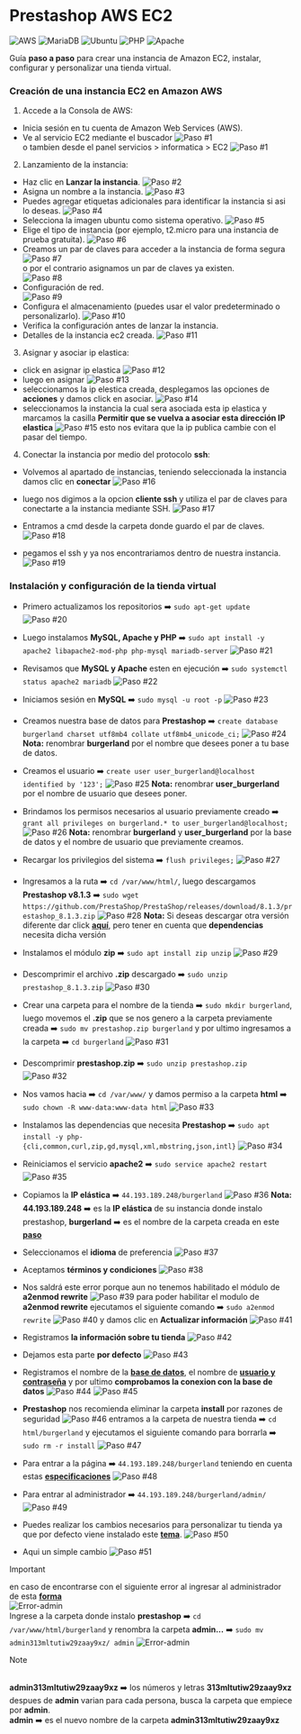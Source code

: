# Prestashop AWS EC2
![AWS](https://img.shields.io/badge/AWS-%23FF9900.svg?style=for-the-badge&logo=amazon-aws&logoColor=white)
![MariaDB](https://img.shields.io/badge/MariaDB-003545?style=for-the-badge&logo=mariadb&logoColor=white)
![Ubuntu](https://img.shields.io/badge/Ubuntu-E95420?style=for-the-badge&logo=ubuntu&logoColor=white)
![PHP](https://img.shields.io/badge/php-%23777BB4.svg?style=for-the-badge&logo=php&logoColor=white)
![Apache](https://img.shields.io/badge/apache-%23D42029.svg?style=for-the-badge&logo=apache&logoColor=white)


Guía **paso a paso** para crear una instancia de Amazon EC2, instalar, configurar y personalizar una tienda virtual.

### Creación de una instancia EC2 en Amazon AWS

1. Accede a la Consola de AWS:
- Inicia sesión en tu cuenta de Amazon Web Services (AWS).
- Ve al servicio EC2 mediante el buscador
![Paso #1](img/paso1v1.jpeg)
<br>o tambien desde el panel servicios > informatica > EC2
![Paso #1](img/paso1v2.jpeg)

2. Lanzamiento de la instancia:
- Haz clic en **Lanzar la instancia**.
![Paso #2](img/paso2.jpeg)
- Asigna un nombre a la instancia.
![Paso #3](img/paso3.jpeg)
- Puedes agregar etiquetas adicionales para identificar la instancia si asi lo deseas.
![Paso #4](img/paso4.jpeg)
- Selecciona la imagen ubuntu como sistema operativo.
![Paso #5](img/paso5.jpeg)
- Elige el tipo de instancia (por ejemplo, t2.micro para una instancia de prueba gratuita).
![Paso #6](img/paso6.jpeg)
- Creamos un par de claves para acceder a la instancia de forma segura
![Paso #7](img/paso7.jpeg)
<br>o por el contrario asignamos un par de claves ya existen.<br>
![Paso #8](img/paso8.jpeg)
- Configuración de red.<br>
![Paso #9](img/paso9.jpeg)
- Configura el almacenamiento (puedes usar el valor predeterminado o personalizarlo).
![Paso #10](img/paso10.jpeg)
- Verifica la configuración antes de lanzar la instancia.
- Detalles de la instancia ec2 creada.
![Paso #11](img/paso11.jpeg)

3. Asignar y asociar ip elastica:
- click en asignar ip elastica
![Paso #12](img/paso12.jpeg)
- luego en asignar
![Paso #13](img/paso13.jpeg)
- seleccionamos la ip elestica creada, desplegamos las opciones de **acciones** y damos click en asociar.
![Paso #14](img/paso14.jpeg)
- seleccionamos la instancia la cual sera asociada esta ip elastica y marcamos la casilla **Permitir que se vuelva a asociar esta dirección IP elastica**
![Paso #15](img/paso15.jpeg)
esto nos evitara que la ip publica cambie con el pasar del tiempo.

4. Conectar la instancia por medio del protocolo **ssh**:
    
- Volvemos al apartado de instancias, teniendo seleccionada la instancia damos clic en **conectar**
![Paso #16](img/paso16.jpeg)

- luego nos digimos a la opcion **cliente ssh** y utiliza el par de claves para conectarte a la instancia mediante SSH.
![Paso #17](img/paso17.jpeg)

- Entramos a cmd desde la carpeta donde guardo el par de claves.
![Paso #18](img/paso18.png)
    
- pegamos el ssh y ya nos encontrariamos dentro de nuestra instancia.
![Paso #19](img/paso19.png)

### Instalación y configuración de la tienda virtual

- Primero actualizamos los repositorios
➡️ ```sudo apt-get update```
![Paso #20](img/paso20.png)

- Luego instalamos **MySQL, Apache y PHP**
➡️ ```sudo apt install -y apache2 libapache2-mod-php php-mysql mariadb-server```
![Paso #21](img/paso21.png)

- Revisamos que **MySQL y Apache** esten en ejecución
➡️ ```sudo systemctl status apache2 mariadb```
![Paso #22](img/paso22.png)

- Iniciamos sesión en **MySQL** ➡️ ```sudo mysql -u root -p```
![Paso #23](img/paso23.png)

- <a id="bd"></a>Creamos nuestra base de datos para **Prestashop** ➡️ ```create database burgerland charset utf8mb4 collate utf8mb4_unicode_ci;```
![Paso #24](img/paso24.png)
**Nota:** renombrar **burgerland** por el nombre que desees poner a tu base de datos.

- <a id="user"></a>Creamos el usuario ➡️ ```create user user_burgerland@localhost identified by '123';```
![Paso #25](img/paso25.png)
**Nota:** renombrar **user_burgerland** por el nombre de usuario que desees poner.

- Brindamos los permisos necesarios al usuario previamente creado ➡️ ```grant all privileges on burgerland.* to user_burgerland@localhost;```
![Paso #26](img/paso26.png)
**Nota:** renombrar **burgerland** y **user_burgerland** por la base de datos y el nombre de usuario que previamente creamos.

- Recargar los privilegios del sistema ➡️ ```flush privileges;```
![Paso #27](img/paso27.png)

- Ingresamos a la ruta ➡️ ```cd /var/www/html/```, luego descargamos **Prestashop v8.1.3** ➡️ ```sudo wget https://github.com/PrestaShop/PrestaShop/releases/download/8.1.3/prestashop_8.1.3.zip```
![Paso #28](img/paso28.png)
**Nota:** Si deseas descargar otra versión diferente dar click **[aquí](https://github.com/PrestaShop/PrestaShop/releases)**, pero tener en cuenta que **dependencias** necesita dicha versión

- Instalamos el módulo **zip** ➡️ ```sudo apt install zip unzip```
![Paso #29](img/paso29.png)

- Descomprimir el archivo **.zip** descargado ➡️ ```sudo unzip prestashop_8.1.3.zip```
![Paso #30](img/paso30.png)

- <a id="carpeta"></a>Crear una carpeta para el nombre de la tienda ➡️ ```sudo mkdir burgerland```, luego movemos el **.zip** que se nos genero a la carpeta previamente creada ➡️ ```sudo mv prestashop.zip burgerland``` y por ultimo ingresamos a la carpeta ➡️ ```cd burgerland```
<a name="carpeta">![Paso #31](img/paso31.png)</a>

- Descomprimir **prestashop.zip** ➡️ ```sudo unzip prestashop.zip```
![Paso #32](img/paso32.png)

- Nos vamos hacia ➡️ ```cd /var/www/``` y damos permiso a la carpeta **html** ➡️ ```sudo chown -R www-data:www-data html```
![Paso #33](img/paso33-dar%20permisos.png)

- Instalamos las dependencias que necesita **Prestashop** ➡️ ```sudo apt install -y php-{cli,common,curl,zip,gd,mysql,xml,mbstring,json,intl}```
![Paso #34](img/paso34.png)

- Reiniciamos el servicio **apache2** ➡️ ```sudo service apache2 restart```
![Paso #35](img/paso35-reiniciamos%20los%20servicios%20despues%20de%20instalar%20todo.png)

- <a id="web"></a>Copiamos la **IP elástica** ➡️ ```44.193.189.248/burgerland```
![Paso #36](img/paso36.png)
**Nota:** **44.193.189.248** ➡️ es la **IP elástica** de su instancia donde instalo prestashop, **burgerland** ➡️ es el nombre de la carpeta creada en este **[paso](#carpeta)**

- Seleccionamos el **idioma** de preferencia
![Paso #37](img/paso37.png)

- Aceptamos **términos y condiciones**
![Paso #38](img/paso38.png)

- Nos saldrá este error porque aun no tenemos habilitado el módulo de **a2enmod rewrite**
![Paso #39](img/paso39.png)
para poder habilitar el modulo de **a2enmod rewrite** ejecutamos el siguiente comando ➡️ ```sudo a2enmod rewrite```
![Paso #40](img/paso40-activar%20modulo,%20reiniciar%20servicio.png)
y damos clic en **Actualizar información**
![Paso #41](img/paso41.png)

- Registramos **la información sobre tu tienda**
![Paso #42](img/paso42.png)

- Dejamos esta parte **por defecto**
![Paso #43](img/paso43.png)

- Registramos el nombre de la **[base de datos](#bd)**, el nombre de **[usuario y contraseña](#user)** y por ultimo **comprobamos la conexion con la base de datos**
![Paso #44](img/paso44.png)
![Paso #45](img/paso45.png)
- **Prestashop** nos recomienda eliminar la carpeta **install** por razones de seguridad
![Paso #46](img/paso46.png)
entramos a la carpeta de nuestra tienda ➡️ ```cd html/burgerland``` y ejecutamos el siguiente comando para borrarla ➡️ ```sudo rm -r install```
![Paso #47](img/paso47.png)

- <a id="por_defecto"></a>Para entrar a la página ➡️ ```44.193.189.248/burgerland``` teniendo en cuenta estas **[especificaciones](#web)**
![Paso #48](img/paso48.png)

- <a id="admin"></a>Para entrar al administrador ➡️ ```44.193.189.248/burgerland/admin/```
![Paso #49](img/paso49.png)

- Puedes realizar los cambios necesarios para personalizar tu tienda ya que por defecto viene instalado este **[tema](#por_defecto)**.
![Paso #50](img/paso50.png)

- Aqui un simple cambio
![Paso #51](img/paso51.png)

> [!IMPORTANT]
> en caso de encontrarse con el siguiente error al ingresar al administrador de esta **[forma](#admin)**<br>
![Error-admin](img/error-admin.jpeg)<br>
Ingrese a la carpeta donde instalo **prestashop** ➡️ ```cd /var/www/html/burgerland``` y renombra la carpeta **admin...** ➡️ ```sudo mv admin313mltutiw29zaay9xz/ admin```
![Error-admin](img/importante.png)

> [!NOTE]
> <br>**admin313mltutiw29zaay9xz** ➡️ los números y letras **313mltutiw29zaay9xz** despues de **admin** varian para cada persona, busca la carpeta que empiece por **admin**.<br>
**admin** ➡️ es el nuevo nombre de la carpeta **admin313mltutiw29zaay9xz**

